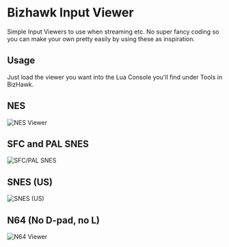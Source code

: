 # Bizhawk Input Viewer

Simple Input Viewers to use when streaming etc. 
No super fancy coding so you can make your own pretty easily by using these as inspiration.

## Usage

Just load the viewer you want into the Lua Console you'll find under Tools in BizHawk.

## NES

![NES Viewer](https://lambdan.se/img/2020-06-12_18-58-03.059.gif)

## SFC and PAL SNES

![SFC/PAL SNES](https://lambdan.se/img/2020-06-12_18-55-01.174.gif)

## SNES (US)

![SNES (US)](https://lambdan.se/img/2020-06-12_18-54-20.688.gif)

## N64 (No D-pad, no L)

![N64 Viewer](https://lambdan.se/img/2020-06-13_13-43-51.289.gif)